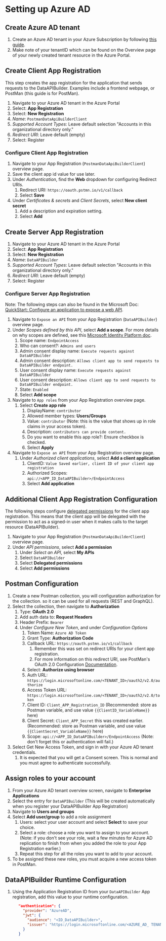 # Setting up Azure AD

## Create Azure AD tenant

 1. Create an Azure AD tenant in your Azure Subscription by following [this guide](https://docs.microsoft.com/azure/active-directory/fundamentals/active-directory-access-create-new-tenant).
 2. Make note of your tenantID which can be found on the Overview page of your newly created tenant resource in the Azure Portal.

## Create Client App Registration

This step creates the app registration for the application that sends requests to the DataAPIBuilder.
Examples include a frontend webpage, or PostMan (this guide is for PostMan).

1. Navigate to your Azure AD tenant in the Azure Portal
1. Select: **App Registration**
1. Select: **New Registration**
1. *Name*: `PostmanDataApiBuilderClient`
1. *Supported Account Types*: Leave default selection "Accounts in this organizational directory only."
1. *Redirect URI*: Leave default (empty)
1. Select: Register

### Configure Client App Registration

1. Navigate to your App Registration (`PostmanDataApiBuilderClient`) overview page.
2. Save the client app id value for use later.
3. Under *Authentication*, find the **Web** dropdown for configuring Redirect URIs.
   1. Redirect URI: `https://oauth.pstmn.io/v1/callback`
   2. Select **Save**
4. Under *Certificates & secrets* and *Client Secrets*, select **New client secret**
   1. Add a description and expiration setting.
   2. Select **Add**

## Create Server App Registration

1. Navigate to your Azure AD tenant in the Azure Portal
1. Select: **App Registration**
1. Select: **New Registration**
1. *Name*: `DataAPIBuilder`
1. *Supported Account Types*: Leave default selection "Accounts in this organizational directory only."
1. *Redirect URI*: Leave default (empty)
1. Select: Register

### Configure Server App Registration

Note: The following steps can also be found in the Microsoft Doc: [QuickStart: Configure an application to expose a web API](https://docs.microsoft.com/azure/active-directory/develop/quickstart-configure-app-expose-web-apis).

1. Navigate to `Expose an API` from your App Registration (`DataAPIBuilder`) overview page.
2. Under *Scopes defined by this API*, select **Add a scope**. For more details on why scopes are defined, see this [Microsoft Identity Platform doc](https://docs.microsoft.com/azure/active-directory/develop/v2-permissions-and-consent#request-the-permissions-from-a-directory-admin).
   1. Scope name: `EndpointAccess`
   2. Who can consent?: `Admins and users`
   3. Admin consent display name: `Execute requests against DataAPIBuilder`
   4. Admin consent description: `Allows client app to send requests to DataAPIBuilder endpoint.`
   5. User consent display name: `Execute requests against DataAPIBuilder`
   6. User consent description: `Allows client app to send requests to DataAPIBuilder endpoint.`
   7. State: `Enabled`
   8. Select **Add scope**
3. Navigate to `App roles` from your App Registration overview page.
   1. Select **Create app role**
      1. DisplayName: `contributor`
      2. Allowed member types: **Users/Groups**
      3. Value: `contributor` (Note: this is the value that shows up in role claims in your access token).
      4. Description: `contributors can provide content.`
      5. Do you want to enable this app role?: Ensure checkbox is checked.
      6. Select **Apply**
4. Navigate to `Expose an API` from your App Registration overview page.
   1. Under *Authorized client applications*, select **Add a client application**
      1. ClientID: `Value Saved earlier, client ID of your client app registration`
      2. Authorized Scopes: `api://<APP_ID_DataAPIBuilder>/EndpointAccess`
      3. Select **Add application**

## Additional Client App Registration Configuration

The following steps configure [delegated permissions](https://docs.microsoft.com/azure/active-directory/develop/v2-permissions-and-consent#permission-types) for the client app registration. This means that the client app will be delegated with the permission to act as a signed-in user when it makes calls to the target resource (DataAPIBuilder).

1. Navigate to your App Registration (`PostmanDataApiBuilderClient`) overview page.
2. Under *API permissions*, select **Add a permission**
   1. Under *Select an API*, select **My APIs**
   2. Select `DataAPIBuilder`
   3. Select **Delegated permissions**
   4. Select **Add permissions**

## Postman Configuration

1. Create a new Postman collection, you will configuration authorization for the collection.
   so it can be used for all requests (REST and GraphQL).
2. Select the collection, then navigate to **Authorization**
   1. Type: **OAuth 2.0**
   2. Add auth data to: **Request Headers**
   3. Header Prefix: `Bearer`
   4. Under *Configure New Token*, and under *Configuration Options*
      1. Token Name: `Azure AD Token`
      2. Grant Type: **Authorization Code**
      3. Callback URL: `https://oauth.pstmn.io/v1/callback` 
         1. Remember this was set on redirect URIs for your client app registration.
         2. For more information on this redirect URI, see PostMan's OAuth 2.0 Configuration [Documentation](https://learning.postman.com/docs/sending-requests/authorization/#requesting-an-oauth-20-token).
      4. Select: **Authorize using browser**
      5. Auth URL: `https://login.microsoftonline.com/<TENANT_ID>/oauth2/v2.0/authorize`
      6. Access Token URL: `https://login.microsoftonline.com/<TENANT_ID>/oauth2/v2.0/token`
      7. Client ID: `Client_APP_Registration_ID` (Recommended: store as Postman variable, and use value `{{ClientID_VariableName}}` here)
      8. Client Secret: `Client_APP_Secret` this was created earlier. (Recommended: store as Postman variable, and use value `{{ClientSecret_VariableName}}` here)
      9. Scope: `api://<APP_ID_DataAPIBuilder>/EndpointAccess` (Note: don't forget this or authentication will fail.)
3. Select Get New Access Token, and sign in with your Azure AD tenant credentials.
   1. It is expected that you will get a Consent screen. This is normal and you must agree to authenticate successfully.

## Assign roles to your account

1. From your Azure AD tenant overview screen, navigate to **Enterprise Applications**
2. Select the entry for `DataAPIBuilder` (This will be created automatically when you register your DataAPIBuilder App Registration)
3. Navigate to **Users and groups**
4. Select **Add user/group** to add a role assignment
   1. Users: select your user account and select **Select** to save your choice.
   2. Select a role: choose a role you want to assign to your account. (Note: if you don't see your role, wait a few minutes for Azure AD replication to finish from when you added the role to your App Registration earlier.)
   3. Repeat this step for all the roles you want to add to your account.
5. To be assigned these new roles, you must acquire a new access token in PostMan.

## DataAPIBuilder Runtime Configuration

1. Using the Application Registration ID from your `DataAPIBuilder` App registration, add this value to your runtime configuration.

```json
      "authentication": {
        "provider": "AzureAD",
        "jwt": {
          "audience": "<ID_DataAPIBuilder>",
          "issuer": "https://login.microsoftonline.com/<AZURE_AD_ TENANT_ID>/v2.0"
        }
      }
```
